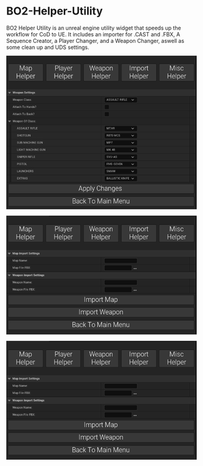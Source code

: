 # BO2-Helper-Utility
BO2 Helper Utility is an unreal engine utility widget that speeds up the workflow for CoD to UE. It includes an importer for .CAST and .FBX, A Sequence Creator, a Player Changer, and a Weapon Changer, aswell as some clean up and UDS settings.

![img1](https://github.com/tango3383/BO2-Helper-Utility/blob/main/docs/images/img1.png)

![img2](https://github.com/tango3383/BO2-Helper-Utility/blob/main/docs/images/img2.png)

![img3](https://github.com/tango3383/BO2-Helper-Utility/blob/main/docs/images/img2.png)

